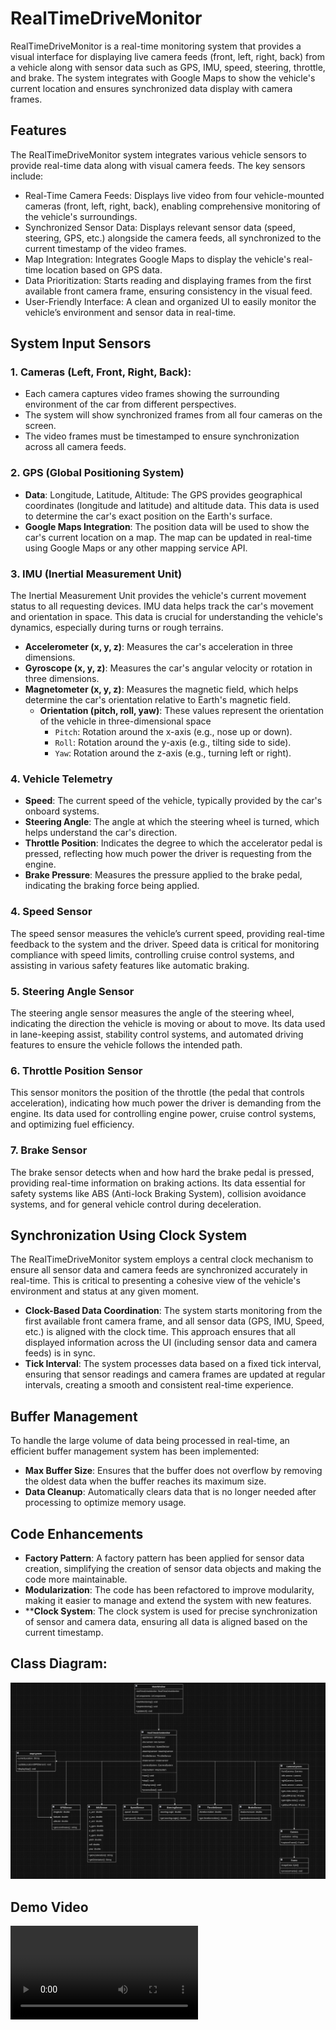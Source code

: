 # RealTimeDriveMonitor
RealTimeDriveMonitor is a real-time monitoring system that provides a visual interface for displaying live camera feeds (front, left, right, back) from a vehicle along with sensor data such as GPS, IMU, speed, steering, throttle, and brake. The system integrates with Google Maps to show the vehicle's current location and ensures synchronized data display with camera frames.


## Features
The RealTimeDriveMonitor system integrates various vehicle sensors to provide real-time data along with visual camera feeds. The key sensors include:

- Real-Time Camera Feeds: Displays live video from four vehicle-mounted cameras (front, left, right, back), enabling comprehensive monitoring of the vehicle's surroundings.
- Synchronized Sensor Data: Displays relevant sensor data (speed, steering, GPS, etc.) alongside the camera feeds, all synchronized to the current timestamp of the video frames.
- Map Integration: Integrates Google Maps to display the vehicle's real-time location based on GPS data.
- Data Prioritization: Starts reading and displaying frames from the first available front camera frame, ensuring consistency in the visual feed.
- User-Friendly Interface: A clean and organized UI to easily monitor the vehicle’s environment and sensor data in real-time.


## System Input Sensors

### 1. Cameras (Left, Front, Right, Back):
- Each camera captures video frames showing the surrounding environment of the car from different perspectives.
- The system will show synchronized frames from all four cameras on the screen.
- The video frames must be timestamped to ensure synchronization across all camera feeds.


### 2. GPS (Global Positioning System)
- **Data**: Longitude, Latitude, Altitude: The GPS provides geographical coordinates (longitude and latitude) and altitude data. This data is used to determine the car's exact position on the Earth's surface.
- **Google Maps Integration**: The position data will be used to show the car's current location on a map. The map can be updated in real-time using Google Maps or any other mapping service API.


### 3. IMU (Inertial Measurement Unit)
The Inertial Measurement Unit provides the vehicle's current movement status to all requesting devices. IMU data helps track the car's movement and orientation in space. This data is crucial for understanding the vehicle's dynamics, especially during turns or rough terrains.

- **Accelerometer (x, y, z)**: Measures the car's acceleration in three dimensions.
- **Gyroscope (x, y, z)**: Measures the car's angular velocity or rotation in three dimensions.
- **Magnetometer (x, y, z)**: Measures the magnetic field, which helps determine the car's orientation relative to Earth's magnetic field.
    - **Orientation (pitch, roll, yaw)**:  These values represent the orientation of the vehicle in three-dimensional space
        - `Pitch`: Rotation around the x-axis (e.g., nose up or down).
        - `Roll`: Rotation around the y-axis (e.g., tilting side to side).
        - `Yaw`: Rotation around the z-axis (e.g., turning left or right).

### 4. Vehicle Telemetry
- **Speed**: The current speed of the vehicle, typically provided by the car's onboard systems.
- **Steering Angle**: The angle at which the steering wheel is turned, which helps understand the car's direction.
- **Throttle Position**: Indicates the degree to which the accelerator pedal is pressed, reflecting how much power the driver is requesting from the engine.
- **Brake Pressure**: Measures the pressure applied to the brake pedal, indicating the braking force being applied.


### 4. Speed Sensor
The speed sensor measures the vehicle’s current speed, providing real-time feedback to the system and the driver. Speed data is critical for monitoring compliance with speed limits, controlling cruise control systems, and assisting in various safety features like automatic braking.

### 5. Steering Angle Sensor
The steering angle sensor measures the angle of the steering wheel, indicating the direction the vehicle is moving or about to move. Its data used in lane-keeping assist, stability control systems, and automated driving features to ensure the vehicle follows the intended path.

### 6. Throttle Position Sensor
This sensor monitors the position of the throttle (the pedal that controls acceleration), indicating how much power the driver is demanding from the engine. Its data used for controlling engine power, cruise control systems, and optimizing fuel efficiency.

### 7. Brake Sensor
The brake sensor detects when and how hard the brake pedal is pressed, providing real-time information on braking actions. Its data essential for safety systems like ABS (Anti-lock Braking System), collision avoidance systems, and for general vehicle control during deceleration.

## Synchronization Using Clock System
The RealTimeDriveMonitor system employs a central clock mechanism to ensure all sensor data and camera feeds are synchronized accurately in real-time. This is critical to presenting a cohesive view of the vehicle's environment and status at any given moment.

- **Clock-Based Data Coordination**: The system starts monitoring from the first available front camera frame, and all sensor data (GPS, IMU, Speed, etc.) is aligned with the clock time. This approach ensures that all displayed information across the UI (including sensor data and camera feeds) is in sync.
- **Tick Interval**: The system processes data based on a fixed tick interval, ensuring that sensor readings and camera frames are updated at regular intervals, creating a smooth and consistent real-time experience.

## Buffer Management
To handle the large volume of data being processed in real-time, an efficient buffer management system has been implemented:

- **Max Buffer Size**: Ensures that the buffer does not overflow by removing the oldest data when the buffer reaches its maximum size.
- **Data Cleanup**: Automatically clears data that is no longer needed after processing to optimize memory usage.

## Code Enhancements
- **Factory Pattern**: A factory pattern has been applied for sensor data creation, simplifying the creation of sensor data objects and making the code more maintainable.
- **Modularization**: The code has been refactored to improve modularity, making it easier to manage and extend the system with new features.
- ****Clock System**: The clock system is used for precise synchronization of sensor and camera data, ensuring all data is aligned based on the current timestamp.


## Class Diagram:

![alt text](image.png)

## Demo Video
![demo video](demo.mp4)
